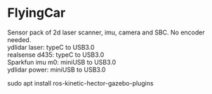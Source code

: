 # FlyingCar
Sensor pack of 2d laser scanner, imu, camera and SBC. No encoder needed.  
ydlidar laser: typeC to USB3.0  
realsense d435: typeC to USB3.0  
Sparkfun imu m0: miniUSB to USB3.0  
ydlidar power: miniUSB to USB3.0   

sudo apt install ros-kinetic-hector-gazebo-plugins  
